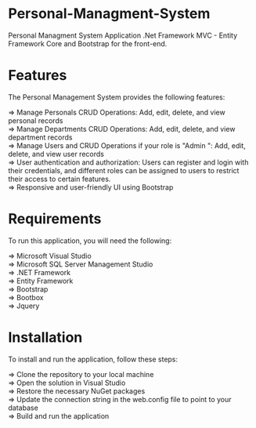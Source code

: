 # Personal-Managment-System
Personal Managment System Application .Net Framework MVC - Entity Framework Core and Bootstrap for the front-end.

# Features
The Personal Management System provides the following features:

 => Manage Personals CRUD Operations: Add, edit, delete, and view personal records </br>
=> Manage Departments CRUD Operations: Add, edit, delete, and view department records </br>
=> Manage Users and CRUD Operations if your role is "Admin ": Add, edit, delete, and view user records </br>
=> User authentication and authorization: Users can register and login with their credentials, and different roles can be assigned to users to restrict their access to certain features. </br>
=> Responsive and user-friendly UI using Bootstrap </br>

# Requirements
To run this application, you will need the following:

=> Microsoft Visual Studio </br>
=> Microsoft SQL Server Management Studio </br>
=> .NET Framework </br>
=> Entity Framework </br>
=> Bootstrap </br>
=> Bootbox </br>
=> Jquery </br>
# Installation 
To install and run the application, follow these steps:

=> Clone the repository to your local machine </br>
=> Open the solution in Visual Studio </br>
=> Restore the necessary NuGet packages </br>
=> Update the connection string in the web.config file to point to your database </br>
=> Build and run the application
